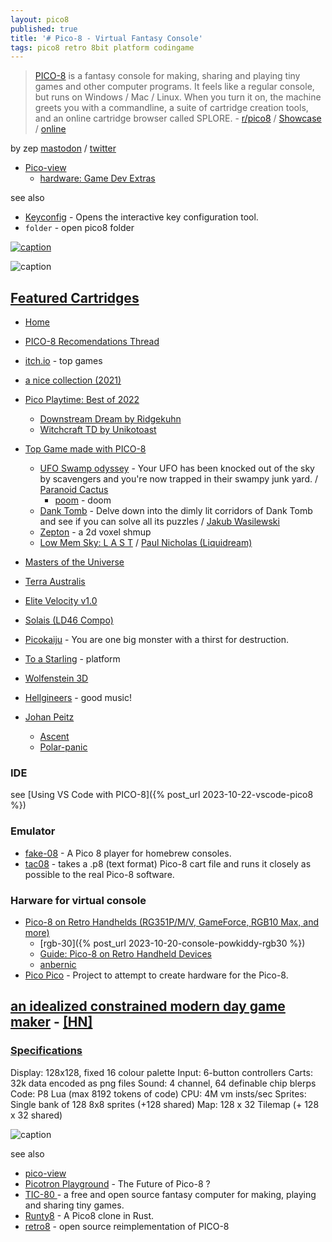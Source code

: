 ```yaml
---
layout: pico8
published: true
title: '# Pico-8 - Virtual Fantasy Console'
tags: pico8 retro 8bit platform codingame
---
```

> [PICO-8](https://www.lexaloffle.com/pico-8.php) is a fantasy console for making, sharing and playing tiny games and other computer programs. It feels like a regular console, but runs on Windows / Mac / Linux. When you turn it on, the machine greets you with a commandline, a suite of cartridge creation tools, and an online cartridge browser called SPLORE. - [r/pico8](https://www.reddit.com/r/pico8/) / [Showcase](https://www.youtube.com/watch?v=oBFD-CxJorQ)  / [online](https://www.pico-8-edu.com/) 

by zep [mastodon](https://mastodon.social/@zep) / [twitter](https://twitter.com/lexaloffle) 

- [Pico-view](https://nerdyteachers.com/PICO-8/Pico-View/?issue=13)
	- [hardware: Game Dev Extras](https://nerdyteachers.com/PICO-8/hardware/?tutorial=77)

<link rel="shortcut icon" href="https://static.wikia.nocookie.net/pico-8/images/4/4a/Site-favicon.ico/revision/latest?cb=20210713144653" type="image/x-icon" />

see also
- [Keyconfig](https://pico-8.fandom.com/wiki/Keyconfig) - Opens the interactive key configuration tool.
- `folder` - open pico8 folder


[![caption](https://i.redd.it/aafes4xtprvb1.png)](https://www.reddit.com/r/pico8/)

![caption](https://img.itch.zone/aW1hZ2UvNjUzNDAwLzM1MDgwMTQuZ2lm/794x1000/fB21eY.gif)

## [Featured Cartridges](https://www.lexaloffle.com/bbs/?sub=2&cat=7)
- [Home](https://www.lexaloffle.com/pico-8.php)
- [PICO-8 Recomendations Thread](https://www.reddit.com/r/MiyooMini/comments/163qkky/pico8_recomendations_thread/)
- [itch.io](https://itch.io/games/tag-pico-8) - top games
- [a nice collection (2021)](https://memalign.github.io/p/pico8.html)
- [Pico Playtime: Best of 2022](https://www.youtube.com/watch?v=jmv1oAzjjO4)
	- [Downstream Dream by Ridgekuhn](https://youtu.be/jmv1oAzjjO4?feature=shared&t=708)
	- [Witchcraft TD by Unikotoast](https://www.youtube.com/watch?v=jmv1oAzjjO4&t=3926sxhmas)
- [Top Game made with PICO-8](https://itch.io/games/made-with-pico-8)
	- [UFO Swamp odyssey](https://paranoidcactus.itch.io/ufo) - Your UFO has been knocked out of the sky by scavengers and you're now trapped in their swampy junk yard. / [Paranoid Cactus](https://paranoidcactus.itch.io/)
    	- [poom](https://www.lexaloffle.com/bbs/?pid=101541#p) - doom
	- [Dank Tomb](https://krajzeg.itch.io/dank-tomb) - Delve down into the dimly lit corridors of Dank Tomb and see if you can solve all its puzzles / [Jakub Wasilewski](https://krajzeg.itch.io/)
    - [Zepton](https://chiptune.itch.io/zepton) - a 2d voxel shmup
    - [Low Mem Sky: L A S T](https://liquidream.itch.io/low-mem-sky-jam-version) / [Paul Nicholas (Liquidream) ](https://liquidream.itch.io/)
- [Masters of the Universe](https://www.lexaloffle.com/bbs/?tid=39310)
- [Terra Australis](https://www.lexaloffle.com/bbs/?tid=37117)
- [Elite Velocity v1.0](https://www.lexaloffle.com/bbs/?tid=39460)
- [Solais (LD46 Compo)](https://www.lexaloffle.com/bbs/?tid=37458)
- [Picokaiju](https://www.lexaloffle.com/bbs/?pid=103706#p) - You are one big monster with a thirst for destruction. 
- [To a Starling](https://www.lexaloffle.com/bbs/?pid=104057#p) - platform
- [Wolfenstein 3D](https://www.lexaloffle.com/bbs/?tid=28423)

- [Hellgineers](https://johanpeitz.itch.io/hellgineers) - good music!

- [Johan Peitz](https://johanpeitz.itch.io/)
	- [Ascent](https://johanpeitz.itch.io/ascent)
    - [Polar-panic](https://johanpeitz.itch.io/polar-panic)

### IDE
see [Using VS Code with PICO-8]({% post_url 2023-10-22-vscode-pico8 %})

### Emulator
- [fake-08](https://github.com/jtothebell/fake-08#fake-08) - A Pico 8 player for homebrew consoles.
- [tac08](https://github.com/0xcafed00d/tac08) -  takes a .p8 (text format) Pico-8 cart file and runs it closely as possible to the real Pico-8 software.

### Harware for virtual console

- [Pico-8 on Retro Handhelds (RG351P/M/V, GameForce, RGB10 Max, and more)](https://www.youtube.com/watch?v=BxED85l9wvo)
	- [rgb-30]({% post_url 2023-10-20-console-powkiddy-rgb30 %})
	- [Guide: Pico-8 on Retro Handheld Devices](https://retrogamecorps.com/2020/11/12/guide-pico-8-on-retro-handhelds/)   
	- [anbernic](https://anbernic.com/)
- [Pico Pico](https://github.com/DavidVentura/PicoPico#pico-pico) - Project to attempt to create hardware for the Pico-8.

## [an idealized constrained modern day game maker](https://news.ycombinator.com/item?id=20740711) - [\[HN\]](https://www.hanselman.com/blog/ThePICO8VirtualFantasyConsoleIsAnIdealizedConstrainedModernDayGameMaker.aspx)

### [Specifications](https://www.lexaloffle.com/dl/docs/pico-8_manual.html#Specifications)

Display: 128x128, fixed 16 colour palette
Input:   6-button controllers
Carts:   32k data encoded as png files
Sound:   4 channel, 64 definable chip blerps
Code:    P8 Lua (max 8192 tokens of code)
CPU:     4M vm insts/sec
Sprites: Single bank of 128 8x8 sprites (+128 shared)
Map:     128 x 32 Tilemap (+ 128 x 32 shared)

![caption](https://www.lexaloffle.com/gfx/jelpi_demo.gif)

see also
- [pico-view](https://nerdyteachers.com/PICO-8/Pico-View/)
- [Picotron Playground](https://www.youtube.com/watch?v=e8LXpPwW3FI) - The Future of Pico-8 ?
- [TIC-80 ](https://github.com/nesbox/TIC-80#about) - a free and open source fantasy computer for making, playing and sharing tiny games.
- [Runty8](https://github.com/jjant/runty8#runty8) - A Pico8 clone in Rust.
- [ retro8](https://github.com/Jakz/retro8#introduction) - open source reimplementation of PICO-8
